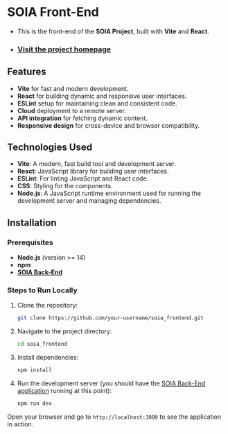 # SOIA Front-End

- This is the front-end of the **SOIA Project**, built with **Vite** and **React**.

- ### [Visit the project homepage](https://soia.home.kg)

## Features

- **Vite** for fast and modern development.
- **React** for building dynamic and responsive user interfaces.
- **ESLint** setup for maintaining clean and consistent code.
- **Cloud** deployment to a remote server.
- **API integration** for fetching dynamic content.
- **Responsive design** for cross-device and browser compatibility.

## Technologies Used

- **Vite**: A modern, fast build tool and development server.
- **React**: JavaScript library for building user interfaces.
- **ESLint**: For linting JavaScript and React code.
- **CSS**: Styling for the components.
- **Node.js**: A JavaScript runtime environment used for running the development server and managing dependencies.

## Installation

### Prerequisites

- **Node.js** (version >= 14)
- **npm**
- [**SOIA Back-End**](https://github.com/Bree-Mass/soia_backend/blob/create-backend/README.md)

### Steps to Run Locally

1. Clone the repository:

   ```bash
   git clone https://github.com/your-username/soia_frontend.git

   ```

2. Navigate to the project directory:
   ```bash
   cd soia_frontend
   ```
3. Install dependencies:
   ```bash
   npm install
   ```
4. Run the development server (you should have the [SOIA Back-End application](https://github.com/Bree-Mass/soia_backend/blob/create-backend/README.md) running at this point):
   ```bash
   npm run dev
   ```

Open your browser and go to `http://localhost:3000` to see the application in action.
